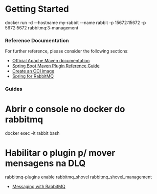 # Getting Started
docker run -d --hostname my-rabbit --name rabbit -p 15672:15672 -p 5672:5672 rabbitmq:3-management
### Reference Documentation
For further reference, please consider the following sections:

* [Official Apache Maven documentation](https://maven.apache.org/guides/index.html)
* [Spring Boot Maven Plugin Reference Guide](https://docs.spring.io/spring-boot/docs/2.4.4/maven-plugin/reference/html/)
* [Create an OCI image](https://docs.spring.io/spring-boot/docs/2.4.4/maven-plugin/reference/html/#build-image)
* [Spring for RabbitMQ](https://docs.spring.io/spring-boot/docs/2.4.4/reference/htmlsingle/#boot-features-amqp)

### Guides
# Abrir o console no docker do rabbitmq
docker exec -it rabbit bash

# Habilitar o plugin p/ mover mensagens na DLQ
rabbitmq-plugins enable rabbitmq_shovel rabbitmq_shovel_management

* [Messaging with RabbitMQ](https://spring.io/guides/gs/messaging-rabbitmq/)

